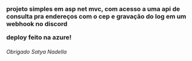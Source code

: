 <h3>projeto simples em asp net mvc, com acesso a uma api de consulta pra endereços com o cep e gravação do log em um webhook no discord

  deploy feito na azure! <h6>Obrigado Satya Nadella</h6>
  </h3>
